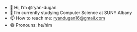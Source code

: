 - 👋 Hi, I’m @ryan-dugan
- 🌱 I’m currently studying Computer Science at SUNY Albany
- 📫 How to reach me: ryandugan16@gmail.com
- 😄 Pronouns: he/him

<!---
ryan-dugan/ryan-dugan is a ✨ special ✨ repository because its `README.md` (this file) appears on your GitHub profile.
You can click the Preview link to take a look at your changes.
--->
